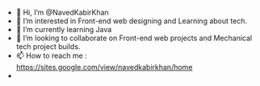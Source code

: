 - 👋 Hi, I’m @NavedKabirKhan
- 👀 I’m interested in Front-end web designing and Learning about tech.
- 🌱 I’m currently learning Java
- 💞️ I’m looking to collaborate on Front-end web projects and Mechanical tech project builds.
- 📫 How to reach me : https://sites.google.com/view/navedkabirkhan/home
- 
<!---
NavedKabirKhan/NavedKabirKhan is a ✨ special ✨ repository because its `README.md` (this file) appears on your GitHub profile.
You can click the Preview link to take a look at your changes.
--->
